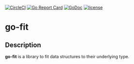 [![CircleCI](https://circleci.com/gh/spatialcurrent/go-fit/tree/master.svg?style=svg)](https://circleci.com/gh/spatialcurrent/go-fit/tree/master) [![Go Report Card](https://goreportcard.com/badge/spatialcurrent/go-fit)](https://goreportcard.com/report/spatialcurrent/go-fit)  [![GoDoc](https://godoc.org/github.com/spatialcurrent/go-fit?status.svg)](https://godoc.org/github.com/spatialcurrent/go-fit) [![license](http://img.shields.io/badge/license-MIT-red.svg?style=flat)](https://github.com/spatialcurrent/go-fit/blob/master/LICENSE)

# go-fit

## Description

**go-fit** is a library to fit data structures to their underlying type.
